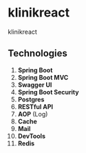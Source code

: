 # klinikreact
 klinikreact
## Technologies

1. **Spring Boot**
2. **Spring Boot MVC**
3. **Swagger UI**
4. **Spring Boot Security**
5. **Postgres**
6. **RESTful API**
7. **AOP** (Log)
8. **Cache**
9. **Mail**
10. **DevTools**
11. **Redis**
